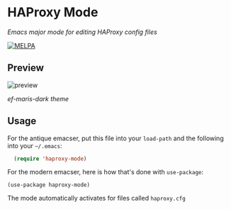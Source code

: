# HAProxy Mode

*Emacs major mode for editing HAProxy config files*

[![MELPA](https://melpa.org/packages/haproxy-mode-badge.svg)](https://melpa.org/#/haproxy-mode)
<!--
[![MELPA Stable](https://stable.melpa.org/packages/haproxy-mode-badge.svg)](https://stable.melpa.org/#/haproxy-mode)
-->

## Preview

![preview](https://github.com/port19x/haproxy-mode/assets/82055622/17b2bbad-dfdb-4c92-8e80-2f8186a0d5f9)

*ef-maris-dark theme*

## Usage

For the antique emacser, put this file into your `load-path` and the following into your `~/.emacs`:
```lisp
  (require 'haproxy-mode)
```

For the modern emacser, here is how that's done with `use-package`:
```
(use-package haproxy-mode)
```

The mode automatically activates for files called `haproxy.cfg`
